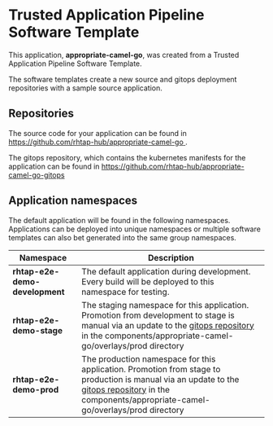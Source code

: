 # Trusted Application Pipeline Software Template

This application, **appropriate-camel-go**, was created from a Trusted Application Pipeline Software Template.

The software templates create a new source and gitops deployment repositories with a sample source application. 

## Repositories

The source code for your application can be found in [https://github.com/rhtap-hub/appropriate-camel-go ](https://github.com/rhtap-hub/appropriate-camel-go ).
 
The gitops repository, which contains the kubernetes manifests for the application can be found in 
[https://github.com/rhtap-hub/appropriate-camel-go-gitops ](https://github.com/rhtap-hub/appropriate-camel-go-gitops ) 

## Application namespaces 

The default application will be found in the following namespaces. Applications can be deployed into unique namespaces or multiple software templates can also bet generated into the same group namespaces.  

|  Namespace   |  Description   |  
| -------- | -------- |   
| **rhtap-e2e-demo-development** | The default application during development. Every build will be deployed to this namespace for testing. | 
| **rhtap-e2e-demo-stage** | The staging namespace for this application. Promotion from development to stage is manual via an update to the [gitops repository](https://github.com/rhtap-hub/appropriate-camel-go-gitops ) in the components/appropriate-camel-go/overlays/prod directory |  
| **rhtap-e2e-demo-prod** | The production namespace for this application. Promotion from stage to production is manual via an update to the [gitops repository](https://github.com/rhtap-hub/appropriate-camel-go-gitops ) in the components/appropriate-camel-go/overlays/prod directory | 